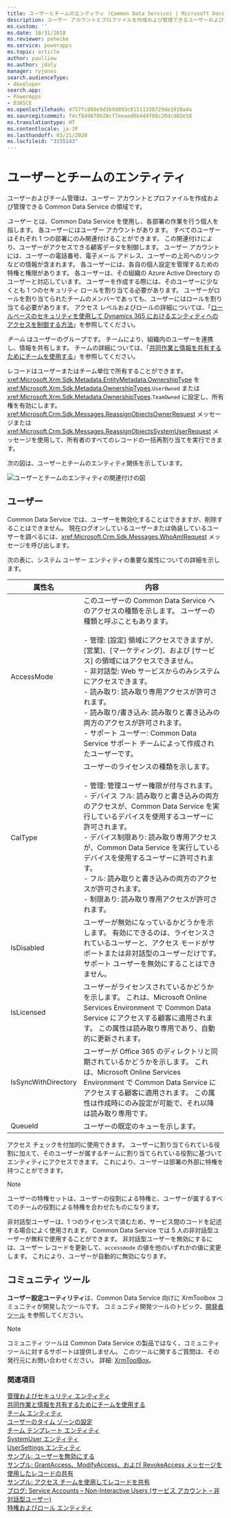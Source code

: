 ```yaml
---
title: ユーザーとチームのエンティティ (Common Data Service) | Microsoft Docs
description: ユーザー アカウントとプロファイルを作成および管理できるユーザーおよびチーム管理について説明します。
ms.custom: ''
ms.date: 10/31/2018
ms.reviewer: pehecke
ms.service: powerapps
ms.topic: article
author: paulliew
ms.author: jdaly
manager: ryjones
search.audienceType:
- developer
search.app:
- PowerApps
- D365CE
ms.openlocfilehash: 4757fc868e9d3b9d893c81511338729de1918a4a
ms.sourcegitcommit: f4cf849070628cf7eeaed6b4d4f08c20dcd02e58
ms.translationtype: HT
ms.contentlocale: ja-JP
ms.lasthandoff: 03/21/2020
ms.locfileid: "3155143"
---
```

# <a name="user-and-team-entities"></a>ユーザーとチームのエンティティ

ユーザーおよびチーム管理は、ユーザー アカウントとプロファイルを作成および管理できる Common Data Service の領域です。  

 *ユーザー* とは、Common Data Service を使用し、各部署の作業を行う個人を指します。 各ユーザーにはユーザー アカウントがあります。 すべてのユーザーはそれぞれ 1 つの部署にのみ関連付けることができます。 この関連付けにより、ユーザーがアクセスできる顧客データを制御します。 ユーザー アカウントには、ユーザーの電話番号、電子メール アドレス、ユーザーの上司へのリンクなどの情報が含まれます。 各ユーザーには、各自の個人設定を管理するための特権と権限があります。 各ユーザーは、その組織の Azure Active Directory のユーザーと対応しています。 ユーザーを作成する際には、そのユーザーに少なくとも 1 つのセキュリティ ロールを割り当てる必要があります。 ユーザーがロールを割り当てられたチームのメンバーであっても、ユーザーにはロールを割り当てる必要があります。 アクセス レベルおよびロールの詳細については、「[ロールベースのセキュリティを使用して Dynamics 365 におけるエンティティへのアクセスを制御する方法](/dynamics365/customer-engagement/developer/security-dev/how-role-based-security-control-access-entities)」を参照してください。  

 *チーム* はユーザーのグループです。 チームにより、組織内のユーザーを連携し、情報を共有します。 チームの詳細については、「[共同作業と情報を共有するためにチームを使用する](use-access-teams-owner-teams-collaborate-share-information.md)」を参照してください。  

 レコードはユーザーまたはチーム単位で所有することができます。 <xref:Microsoft.Xrm.Sdk.Metadata.EntityMetadata.OwnershipType> を <xref:Microsoft.Xrm.Sdk.Metadata.OwnershipTypes>.`UserOwned`  または <xref:Microsoft.Xrm.Sdk.Metadata.OwnershipTypes>.`TeamOwned`  に設定し、所有権を有効にします。 <xref:Microsoft.Crm.Sdk.Messages.ReassignObjectsOwnerRequest> メッセージまたは <xref:Microsoft.Crm.Sdk.Messages.ReassignObjectsSystemUserRequest> メッセージを使用して、所有者のすべてのレコードの一括再割り当てを実行できます。  

 次の図は、ユーザーとチームのエンティティ関係を示しています。  

 ![ユーザーとチームのエンティティの関連付けの図](media/crm-v5s-em-userteam.gif "ユーザーとチームのエンティティの関連付けの図")  

## <a name="users"></a>ユーザー  
 Common Data Service では、ユーザーを無効化することはできますが、削除することはできません。 現在ログオンしているユーザーまたは偽装しているユーザーを調べるには、<xref:Microsoft.Crm.Sdk.Messages.WhoAmIRequest> メッセージを呼び出します。  

 次の表に、システム ユーザー エンティティの重要な属性についての詳細を示します。  


|   属性名    |                                                                                                                                                                                                                                                                                                                              内容                                                                                                                                                                                                                                                                                                                              |
|---------------------|-----------------------------------------------------------------------------------------------------------------------------------------------------------------------------------------------------------------------------------------------------------------------------------------------------------------------------------------------------------------------------------------------------------------------------------------------------------------------------------------------------------------------------------------------------------------------------------------------------------------------------------------------------------------------|
|     AccessMode      | このユーザーの Common Data Service へのアクセスの種類を示します。 ユーザーの種類と呼ぶこともあります。<br /><br /> -   管理: [設定] 領域にアクセスできますが、[営業]、[マーケティング]、および [サービス] の領域にはアクセスできません。<br />-   非対話型: Web サービスからのみシステムにアクセスできます。<br />-   読み取り: 読み取り専用アクセスが許可されます。<br />-   読み取り/書き込み: 読み取りと書き込みの両方のアクセスが許可されます。<br />-   サポート ユーザー: Common Data Service サポート チームによって作成されたユーザーです。 |
|       CalType       |                                                               ユーザーのライセンスの種類を示します。<br /><br /> -   管理: 管理ユーザー権限が付与されます。<br />-   デバイス フル: 読み取りと書き込みの両方のアクセスが、Common Data Service を実行しているデバイスを使用するユーザーに許可されます。<br />-   デバイス制限あり: 読み取り専用アクセスが、Common Data Service を実行しているデバイスを使用するユーザーに許可されます。<br />-   フル: 読み取りと書き込みの両方のアクセスが許可されます。<br />-   制限あり: 読み取り専用アクセスが許可されます。                                                                |
|     IsDisabled      |                                                                                                                                                                                                                                             ユーザーが無効になっているかどうかを示します。 有効にできるのは、ライセンスされているユーザーと、アクセス モードがサポートまたは非対話型のユーザーだけです。 サポート ユーザーを無効にすることはできません。                                                                                                                                                                                                                                              |
|     IsLicensed      |                                                                                                                                                                             ユーザーがライセンスされているかどうかを示します。 これは、Microsoft Online Services Environment で Common Data Service にアクセスする顧客に適用されます。 この属性は読み取り専用であり、自動的に更新されます。                                                                                                                                                                              |
| IsSyncWithDirectory |                                                                                                                                 ユーザーが Office 365 のディレクトリと同期されているかどうかを示します。 これは、Microsoft Online Services Environment で Common Data Service にアクセスする顧客に適用されます。 この属性は作成時にのみ設定が可能で、それ以降は読み取り専用です。                                                                                                                                 |
|       QueueId       |                                                                                                                                                                                                                                                                                                               ユーザーの既定のキューを示します。                                                                                                                                                                                                                                                                                                               |

 アクセス チェックを付加的に使用できます。 ユーザーに割り当てられている役割に加えて、そのユーザーが属するチームに割り当てられている役割に基づいてエンティティにアクセスできます。 これにより、ユーザーは部署の外部に特権を持つことができます。  

> [!NOTE]
>  ユーザーの特権セットは、ユーザーの役割による特権と、ユーザーが属するすべてのチームの役割による特権を合わせたものになります。  


 非対話型ユーザーは、1 つのライセンスで済むため、サービス間のコードを記述する場合によく使用されます。 Common Data Service では 5 人の非対話型ユーザーが無料で使用することができます。 非対話型ユーザーを無効にするには、ユーザー レコードを更新して、`accessmode` の値を他のいずれかの値に変更します。 これにより、ユーザーが自動的に無効になります。

## <a name="community-tools"></a>コミュニティ ツール

**ユーザー設定ユーティリティ**は、Common Data Service 向けに XrmToolbox コミュニティが開発したツールです。 コミュニティ開発ツールのトピック、[開発者ツール](developer-tools.md) を参照してください。

> [!NOTE]
> コミュニティ ツールは Common Data Service の製品ではなく、コミュニティ ツールに対するサポートは提供しません。
> このツールに関するご質問は、その発行元にお問い合わせください。 詳細: [XrmToolBox](https://www.xrmtoolbox.com)。

### <a name="see-also"></a>関連項目  
 [管理およびセキュリティ エンティティ](/dynamics365/customer-engagement/developer/administration-security-entities)   
 [共同作業と情報を共有するためにチームを使用する](use-access-teams-owner-teams-collaborate-share-information.md)   
 [チーム エンティティ](reference/entities/team.md)   
 [ユーザーのタイム ゾーンの設定](specify-time-zone-settings-user.md)   
 [チーム テンプレート エンティティ](reference/entities/teamtemplate.md)   
 [SystemUser エンティティ](reference/entities/systemuser.md)   
 [UserSettings エンティティ](reference/entities/usersettings.md)   
 [サンプル: ユーザーを無効にする](/dynamics365/customer-engagement/developer/sample-disable-user)   
 [サンプル: GrantAccess、ModifyAccess、および RevokeAccess メッセージを使用したレコードの共有](org-service/samples/share-records-using-grantaccess-modifyaccess-revokeaccess-messages.md)   
 [サンプル: アクセス チームを使用してレコードを共有](org-service/samples/share-record-using-access-team.md)   
 [ブログ: Service Accounts – Non-Interactive Users (サービス アカウント – 非対話型ユーザー)](https://go.microsoft.com/fwlink/p/?LinkId=234350)   
 [特権およびロール エンティティ](/dynamics365/customer-engagement/developer/privilege-role-entities)
